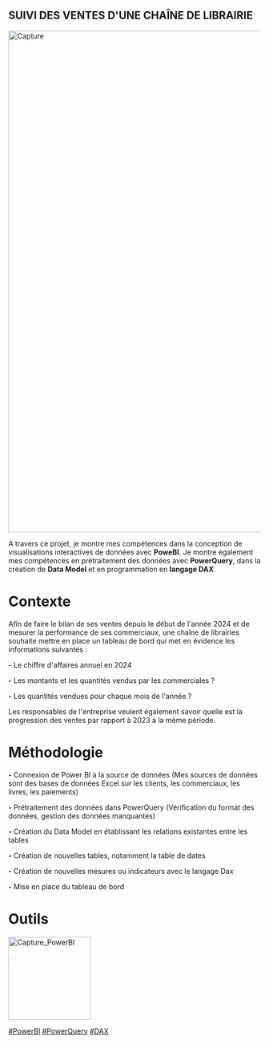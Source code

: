 
## SUIVI DES VENTES D'UNE CHAÎNE DE LIBRAIRIE
<img width="1000" alt="Capture" src="https://github.com/user-attachments/assets/69be2a16-88c2-4c1a-90ae-83837565c9d8">


A travers ce projet, je montre mes compétences dans la conception de visualisations interactives de données avec **PoweBI**. Je montre également mes compétences en prétraitement des données avec **PowerQuery**, dans la création de **Data Model** et en programmation en **langage DAX**.


# Contexte

Afin de faire le bilan de ses ventes depuis le début de l'année 2024 et de mesurer la performance de ses commerciaux, une chaîne de librairies souhaite mettre en place un tableau de bord qui met en évidence les informations suivantes :

**-** Le chiffre d'affaires annuel en 2024  

**-** Les montants et les quantités vendus par les commerciales ? 

**-** Les quantités vendues pour chaque mois de l'année ? 

Les responsables de l'entreprise veulent également savoir quelle est la progression des ventes par rapport à 2023 à la même période.

# Méthodologie

**-** Connexion de Power BI à la source de données (Mes sources de données sont des bases de données Excel sur les clients, les commerciaux, les livres, les paiements)

**-** Prétraitement des données dans PowerQuery (Vérification du format des données, gestion des données manquantes)

**-** Création du Data Model en établissant les relations existantes entre les tables 

**-** Création de nouvelles tables, notamment la table de dates 

**-** Création de nouvelles mesures ou indicateurs avec le langage Dax

**-** Mise en place du tableau de bord


# Outils

<img width="165" alt="Capture_PowerBI" src="https://github.com/user-attachments/assets/b6a69381-c3a9-4ea0-bada-bb922a388b48">



<a href="#">#PowerBI</a>
<a href="#">#PowerQuery</a>
<a href="#"> #DAX </a>




